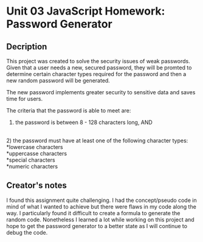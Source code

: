# Unit 03 JavaScript Homework: Password Generator


## Decription

This project was created to solve the security issues of weak passwords. Given that a user needs a new, secured password, they will be promted to determine certain character types required for the password and then a new random password will be generated.

The new password implements greater security to sensitive data and saves time for users.

The criteria that the password is able to meet are:
<br>
1) the password is between 8 - 128 characters long, AND
<br>
2) the password must have at least one of the following character types:
    *lowercase characters <br>
    *uppercasse characters <br>
    *special characters <br>
    *numeric characters <br>


## Creator's notes

I found this assignment quite challenging. I had the concept/pseudo code in mind of what I wanted to achieve but there were flaws in my code along the way. I particularly found it difficult to create a formula to generate the random code. Nonetheless I learned a lot while working on this project and hope to get the password generator to a better state as I will continue to debug the code.
